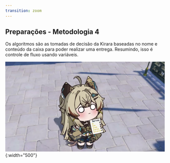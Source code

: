 ```yaml
---
transition: zoom
---
```


## Preparações - Metodologia 4

Os algoritmos são as tomadas de decisão da Kirara baseadas no 
nome e conteúdo da caixa para poder realizar uma entrega. Resumindo,
isso é controle de fluxo usando variáveis.

![Kirara Delivery](assets/img/kirara-service.jpg){:width="500"}
